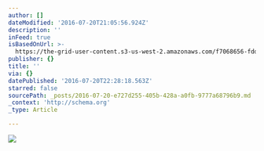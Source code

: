 ```yaml
---
author: []
dateModified: '2016-07-20T21:05:56.924Z'
description: ''
inFeed: true
isBasedOnUrl: >-
  https://the-grid-user-content.s3-us-west-2.amazonaws.com/f7068656-fdd4-4f40-9ad8-5d930d49f5db.jpg
publisher: {}
title: ''
via: {}
datePublished: '2016-07-20T22:28:18.563Z'
starred: false
sourcePath: _posts/2016-07-20-e727d255-405b-428a-a0fb-9777a68796b9.md
_context: 'http://schema.org'
_type: Article

---
```

![](https://the-grid-user-content.s3-us-west-2.amazonaws.com/f7068656-fdd4-4f40-9ad8-5d930d49f5db.jpg)